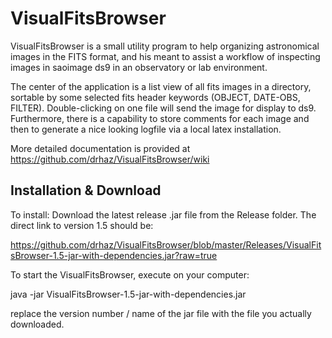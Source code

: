 # VisualFitsBrowser

VisualFitsBrowser is a small utility program to help organizing astronomical images in the FITS format, and
his meant to assist a workflow of inspecting images in saoimage ds9 in an observatory or lab environment.

The center of the application is a list view of all fits images in a directory, sortable by some selected
fits header keywords (OBJECT, DATE-OBS, FILTER). Double-clicking on one file will send the image for display
to ds9. Furthermore, there is a capability to store comments for each image and then to generate a nice looking logfile 
via a local latex installation.

More detailed documentation is provided at https://github.com/drhaz/VisualFitsBrowser/wiki

## Installation & Download
To install:
Download the latest release .jar file from the Release folder. The direct link to version 1.5 should be:

https://github.com/drhaz/VisualFitsBrowser/blob/master/Releases/VisualFitsBrowser-1.5-jar-with-dependencies.jar?raw=true


To start the VisualFitsBrowser, execute on your computer:

 java -jar VisualFitsBrowser-1.5-jar-with-dependencies.jar 

replace the version number / name of the jar file with the file you actually downloaded. 
